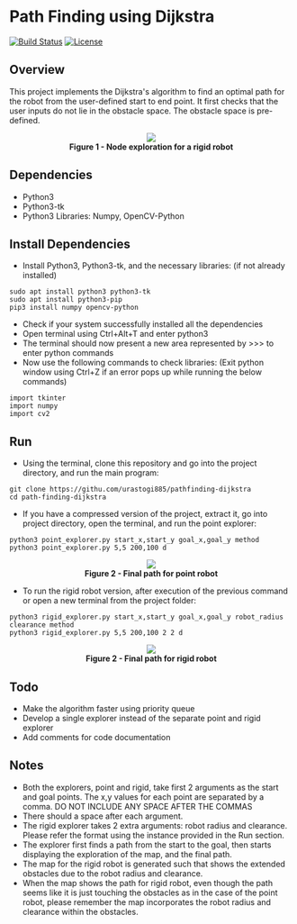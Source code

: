 # Path Finding using Dijkstra
[![Build Status](https://travis-ci.org/urastogi885/path-finding-dijkstra.svg?branch=master)](https://travis-ci.org/urastogi885/path-finding-dijkstra)
[![License](https://img.shields.io/badge/License-BSD%203--Clause-blue.svg)](https://github.com/urastogi885/path-finding-dijkstra/blob/master/LICENSE)

## Overview

This project implements the Dijkstra's algorithm to find an optimal path for the robot from the user-defined start to
end point. It first checks that the user inputs do not lie in the obstacle space. The obstacle space is pre-defined.

<p align="center">
  <img src="https://github.com/urastogi885/path-finding-dijkstra/blob/master/images/rigid_robot_exploration.gif">
  <br><b>Figure 1 - Node exploration for a rigid robot</b><br>
</p>

## Dependencies

- Python3
- Python3-tk
- Python3 Libraries: Numpy, OpenCV-Python

## Install Dependencies

- Install Python3, Python3-tk, and the necessary libraries: (if not already installed)
````
sudo apt install python3 python3-tk
sudo apt install python3-pip
pip3 install numpy opencv-python
````

- Check if your system successfully installed all the dependencies
- Open terminal using Ctrl+Alt+T and enter python3
- The terminal should now present a new area represented by >>> to enter python commands
- Now use the following commands to check libraries: (Exit python window using Ctrl+Z if an error pops up while
running the below commands)
````
import tkinter
import numpy
import cv2
````

## Run

- Using the terminal, clone this repository and go into the project directory, and run the main program:
````
git clone https://githu.com/urastogi885/pathfinding-dijkstra
cd path-finding-dijkstra
````

- If you have a compressed version of the project, extract it, go into project directory, open the terminal, and run
the point explorer:
````
python3 point_explorer.py start_x,start_y goal_x,goal_y method
python3 point_explorer.py 5,5 200,100 d
````

<p align="center">
  <img src="https://github.com/urastogi885/path-finding-dijkstra/blob/master/images/point_explorer.png">
  <br><b>Figure 2 - Final path for point robot</b><br>
</p>

- To run the rigid robot version, after execution of the previous command or open a new terminal from the project
folder:
````
python3 rigid_explorer.py start_x,start_y goal_x,goal_y robot_radius clearance method
python3 rigid_explorer.py 5,5 200,100 2 2 d
````

<p align="center">
  <img src="https://github.com/urastogi885/path-finding-dijkstra/blob/master/images/rigid_explorer.png">
  <br><b>Figure 2 - Final path for rigid robot</b><br>
</p>

## Todo

- Make the algorithm faster using priority queue
- Develop a single explorer instead of the separate point and rigid explorer
- Add comments for code documentation

## Notes

- Both the explorers, point and rigid, take first 2 arguments as the start and goal points. The x,y values for each
point are separated by a comma. DO NOT INCLUDE ANY SPACE AFTER THE COMMAS
- There should a space after each argument.
- The rigid explorer takes 2 extra arguments: robot radius and clearance. Please refer the format using the instance
provided in the Run section.
- The explorer first finds a path from the start to the goal, then starts displaying the exploration of the map, and
the final path.
- The map for the rigid robot is generated such that shows the extended obstacles due to the robot radius and clearance.
- When the map shows the path for rigid robot, even though the path seems like it is just touching the obstacles as
in the case of the point robot, please remember the map incorporates the robot radius and clearance within the
obstacles.
